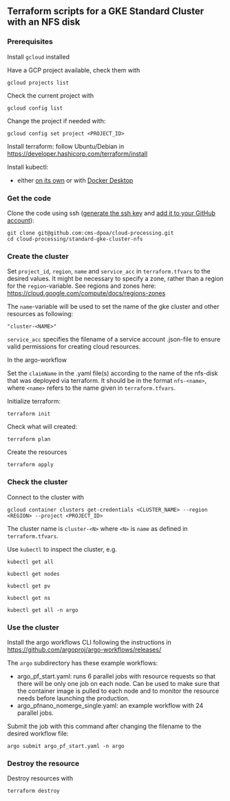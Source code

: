 ## Terraform scripts for a GKE Standard Cluster with an NFS disk

### Prerequisites


Install `gcloud` installed

Have a GCP project available, check them with

```
gcloud projects list
```

Check the current project with

```
gcloud config list
```

Change the project if needed with:

```
gcloud config set project <PROJECT_ID>
```

Install terraform: follow Ubuntu/Debian in https://developer.hashicorp.com/terraform/install

Install kubectl:
- either [on its own](https://kubernetes.io/docs/tasks/tools/install-kubectl-linux/#install-using-native-package-management) or with [Docker Desktop](https://www.docker.com/products/docker-desktop/)

### Get the code

Clone the code using ssh ([generate the ssh key](https://docs.github.com/en/authentication/connecting-to-github-with-ssh/generating-a-new-ssh-key-and-adding-it-to-the-ssh-agent?platform=linux) and [add it to your GitHub account](https://docs.github.com/en/authentication/connecting-to-github-with-ssh/adding-a-new-ssh-key-to-your-github-account?tool=webui)):

```
git clone git@github.com:cms-dpoa/cloud-processing.git
cd cloud-processing/standard-gke-cluster-nfs
```

### Create the cluster

Set `project_id`, `region`, `name` and `service_acc` in `terraform.tfvars` to the desired values.
It might be necessary to specify a zone, rather than a region for the `region`-variable.
See regions and zones here: https://cloud.google.com/compute/docs/regions-zones

The `name`-variable will be used to set the name of the gke cluster and other resources as following: 
```
"cluster-<NAME>"
```

`service_acc` specifies the filename of a service account .json-file to ensure valid permissions for creating cloud resources.

In the argo-workflow

Set the `claimName` in the .yaml file(s) according to the name of the nfs-disk that was deployed via terraform.
It should be in the format `nfs-<name>`, where `<name>` refers to the name given in `terraform.tfvars`.

Initialize terraform:

```
terraform init
```

Check what will created:

```
terraform plan
```

Create the resources

```
terraform apply
```

### Check the cluster

Connect to the cluster with

```
gcloud container clusters get-credentials <CLUSTER_NAME> --region <REGION> --project <PROJECT_ID>
```

The cluster name is `cluster-<N>` where `<N>` is `name` as defined in `terraform.tfvars`.

Use `kubectl` to inspect the cluster, e.g.

```
kubectl get all
```

```
kubectl get nodes
```

```
kubectl get pv
```

```
kubectl get ns
```

```
kubectl get all -n argo
```

### Use the cluster

Install the argo workflows CLI following the instructions in https://github.com/argoproj/argo-workflows/releases/

The `argo` subdirectory has these example workflows:

- argo_pf_start.yaml: runs 6 parallel jobs with resource requests so that there will be only one job on each node. Can be used to make sure that the container image is pulled to each node and to monitor the resource needs before launching the production.
- argo_pfnano_nomerge_single.yaml: an example workflow with 24 parallel jobs.

Submit the job with this command after changing the filename to the desired workflow file:
```
argo submit argo_pf_start.yaml -n argo 
```



### Destroy the resource

Destroy resources with

```
terraform destroy
```





